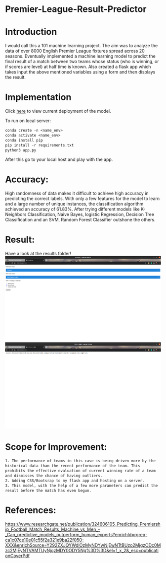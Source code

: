 # Premier-League-Result-Predictor

# Introduction
I would call this a 101 machine learning project. The aim was to analyze the data of over 8000 English Premier League fixtures spread across 20 seasons. Eventually implemented a machine learning model to predict the final result of a match between two teams whose status (who is winning, or if scores are level) at half time is known. Also created a flask app which takes input the above mentioned variables using a form and then displays the result.

# Implementation

Click [here](https://plpredictor.herokuapp.com/) to view current deployment of the model.

To run on local server:
~~~
conda create -n <name_env>
conda activate <name_env>
conda install pip
pip install -r requirements.txt
python3 app.py
~~~
After this go to your local host and play with the app. 

# Accuracy:
High randomness of data makes it difficult to achieve high accuracy in predicting the correct labels. With only a few features for the model to learn and a large number of unique instances, the classification algorithm achieved an accuracy of 61.83%. After trying different models like K-Neighbors Classification, Naive Bayes, logistic Regression, Decision Tree Classification and an SVM, Random Forest Classifier outshone the others. 

# Result:

Have a look at the results folder!
![](results/input.png)![](results/output.png)

# Scope for Improvement:
    1. The performance of teams in this case is being driven more by the historical data than the recent performance of the team. This prohibits the effective evaluation of current winning rate of a team and dismisses the chance of having outliers. 
    2. Adding CSS/Bootsrap to my flask app and hosting on a server. 
    3. This model, with the help of a few more parameters can predict the result before the match has even begun.



# References:
https://www.researchgate.net/publication/324606105_Predicting_Premiership_Football_Match_Results_Machine_vs_Men_-_Can_predictive_models_outperform_human_experts?enrichId=rgreq-ca1c07ce10e01c55f2a321e9ba22f050-XXX&enrichSource=Y292ZXJQYWdlOzMyNDYwNjEwNTtBUzo2MjgzODc0Mzc2MjEyNTVAMTUyNjgzMDY0ODY5Ng%3D%3D&el=1_x_2&_esc=publicationCoverPdf
